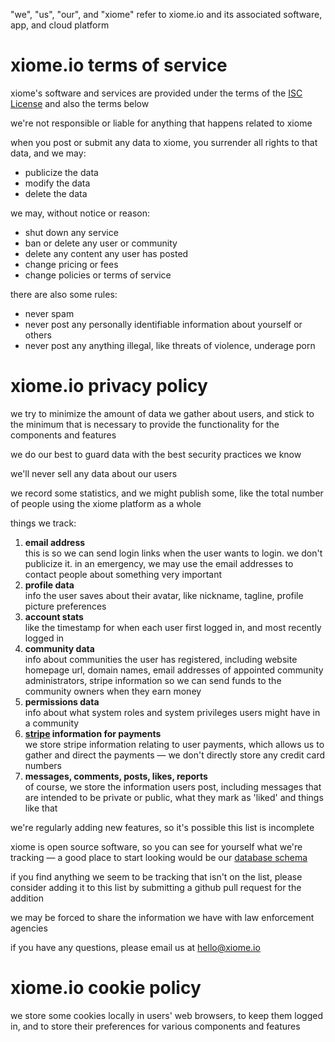 
"we", "us", "our", and "xiome" refer to xiome.io and its associated software, app, and cloud platform

# xiome.io terms of service

xiome's software and services are provided under the terms of the [ISC License](LICENSE) and also the terms below

we're not responsible or liable for anything that happens related to xiome

when you post or submit any data to xiome, you surrender all rights to that data, and we may:
- publicize the data
- modify the data
- delete the data

we may, without notice or reason:
- shut down any service
- ban or delete any user or community
- delete any content any user has posted
- change pricing or fees
- change policies or terms of service

there are also some rules:
- never spam
- never post any personally identifiable information about yourself or others
- never post any anything illegal, like threats of violence, underage porn

# xiome.io privacy policy

we try to minimize the amount of data we gather about users, and stick to the minimum that is necessary to provide the functionality for the components and features

we do our best to guard data with the best security practices we know

we'll never sell any data about our users

we record some statistics, and we might publish some, like the total number of people using the xiome platform as a whole

things we track:
1. **email address**  
  this is so we can send login links when the user wants to login. we don't publicize it. in an emergency, we may use the email addresses to contact people about something very important
1. **profile data**  
  info the user saves about their avatar, like nickname, tagline, profile picture preferences
1. **account stats**  
  like the timestamp for when each user first logged in, and most recently logged in
1. **community data**  
  info about communities the user has registered, including website homepage url, domain names, email addresses of appointed community administrators, stripe information so we can send funds to the community owners when they earn money
1. **permissions data**  
  info about what system roles and system privileges users might have in a community
1. **[stripe](https://stripe.com/) information for payments**  
  we store stripe information relating to user payments, which allows us to gather and direct the payments — we don't directly store any credit card numbers
1. **messages, comments, posts, likes, reports**  
  of course, we store the information users post, including messages that are intended to be private or public, what they mark as 'liked' and things like that

we're regularly adding new features, so it's possible this list is incomplete

xiome is open source software, so you can see for yourself what we're tracking — a good place to start looking would be our [database schema](s/assembly/backend/types/database.ts)

if you find anything we seem to be tracking that isn't on the list, please consider adding it to this list by submitting a github pull request for the addition

we may be forced to share the information we have with law enforcement agencies

if you have any questions, please email us at hello@xiome.io

# xiome.io cookie policy

we store some cookies locally in users' web browsers, to keep them logged in, and to store their preferences for various components and features
